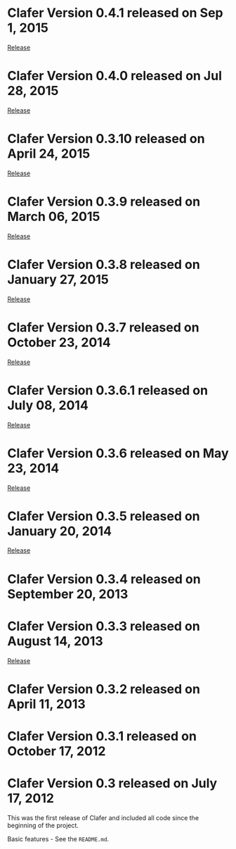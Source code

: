 # Clafer Version 0.4.1 released on Sep 1, 2015

[Release](https://github.com/gsdlab/clafer/pull/71)

# Clafer Version 0.4.0 released on Jul 28, 2015

[Release](https://github.com/gsdlab/clafer/pull/68)

# Clafer Version 0.3.10 released on April 24, 2015

[Release](https://github.com/gsdlab/clafer/pull/66)

# Clafer Version 0.3.9 released on March 06, 2015

[Release](https://github.com/gsdlab/clafer/pull/63)

# Clafer Version 0.3.8 released on January 27, 2015

[Release](https://github.com/gsdlab/clafer/pull/60)

# Clafer Version 0.3.7 released on October 23, 2014

[Release](https://github.com/gsdlab/clafer/pull/53)

# Clafer Version 0.3.6.1 released on July 08, 2014

[Release](https://github.com/gsdlab/clafer/pull/50)

# Clafer Version 0.3.6 released on May 23, 2014

[Release](https://github.com/gsdlab/clafer/pull/48)

# Clafer Version 0.3.5 released on January 20, 2014

[Release](https://github.com/gsdlab/clafer/pull/44)

# Clafer Version 0.3.4 released on September 20, 2013

# Clafer Version 0.3.3 released on August 14, 2013

[Release](https://github.com/gsdlab/clafer/pull/35)

# Clafer Version 0.3.2 released on April 11, 2013

# Clafer Version 0.3.1 released on October 17, 2012

# Clafer Version 0.3 released on July 17, 2012

This was the first release of Clafer and included all code since the beginning of the project.

Basic features - See the `README.md`.
